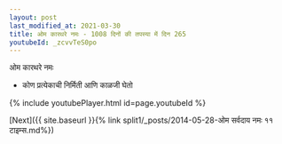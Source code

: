 ```yaml
---
layout: post
last_modified_at: 2021-03-30
title: ओम कारथरे नमः - 1008 दिनों की तपस्या में दिन 265
youtubeId: _zcvvTeS0po
---
```

 
 
 ओम कारथरे नमः  
 
 -  कोण प्रत्येकाची निर्मिती आणि काळजी घेतो 
 
  
 
  
 
 
 
 
 
 


{% include youtubePlayer.html id=page.youtubeId %}
 
[Next]({{ site.baseurl }}{% link  split1/_posts/2014-05-28-ओम सर्वदाय नमः ११ टाइम्स.md%})
 

